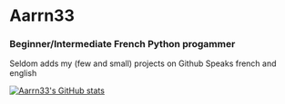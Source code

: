 # Aarrn33

### Beginner/Intermediate French Python progammer
Seldom adds my (few and small) projects on Github
Speaks french and english

[![Aarrn33's GitHub stats](https://github-readme-stats.vercel.app/api?username=Aarrn33)](https://github.com/anuraghazra/github-readme-stats)
